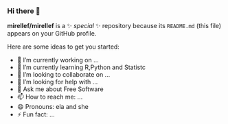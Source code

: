 ### Hi there 👋

**mirellef/mirellef** is a ✨ _special_ ✨ repository because its `README.md` (this file) appears on your GitHub profile.

Here are some ideas to get you started:

- 🔭 I’m currently working on ...
- 🌱 I’m currently learning R,Python and Statistc
- 👯 I’m looking to collaborate on ...
- 🤔 I’m looking for help with ...
- 💬 Ask me about Free Software 
- 📫 How to reach me: ...
- 😄 Pronouns: ela and she
- ⚡ Fun fact: ...

